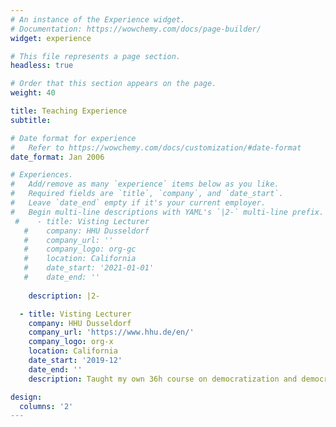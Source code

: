 ```yaml
---
# An instance of the Experience widget.
# Documentation: https://wowchemy.com/docs/page-builder/
widget: experience

# This file represents a page section.
headless: true

# Order that this section appears on the page.
weight: 40

title: Teaching Experience
subtitle:

# Date format for experience
#   Refer to https://wowchemy.com/docs/customization/#date-format
date_format: Jan 2006

# Experiences.
#   Add/remove as many `experience` items below as you like.
#   Required fields are `title`, `company`, and `date_start`.
#   Leave `date_end` empty if it's your current employer.
#   Begin multi-line descriptions with YAML's `|2-` multi-line prefix.
 #    - title: Visting Lecturer
   #    company: HHU Dusseldorf
   #    company_url: ''
   #    company_logo: org-gc
   #    location: California
   #    date_start: '2021-01-01'
   #    date_end: ''
   
    description: |2-

  - title: Visting Lecturer
    company: HHU Dusseldorf
    company_url: 'https://www.hhu.de/en/'
    company_logo: org-x
    location: California
    date_start: '2019-12'
    date_end: ''
    description: Taught my own 36h course on democratization and democratic backsliding.

design:
  columns: '2'
---
```

